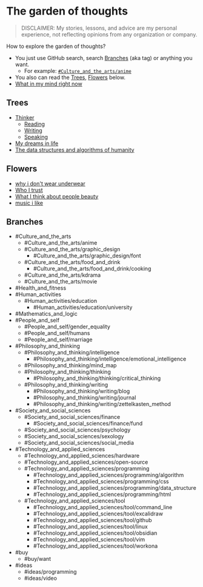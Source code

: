 # The garden of thoughts

> DISCLAIMER: My stories, lessons, and advice are my personal experience, not reflecting opinions from any organization or company.

How to explore the garden of thoughts?

-   You just use GitHub search, search [Branches](#branches) (aka tag) or anything you want.
    -   For example: [`#Culture_and_the_arts/anime`](https://github.com/search?q=%23Culture_and_the_arts%2Fanime)
-   You also can read the [Trees](#trees), [Flowers](#flowers) below.
-   [What in my mind right now](What%20in%20my%20mind%20right%20now.md)

## Trees

-   [Thinker](Thinker.md)
    -   [Reading](Reading.md)
    -   [Writing](Writing.md)
    -   [Speaking](Speaking.md)
-   [My dreams in life](My%20dreams%20in%20life.md)
-   [The data structures and algorithms of humanity](The%20data%20structures%20and%20algorithms%20of%20humanity.md)

## Flowers

-   [why i don't wear underwear](why%20i%20don't%20wear%20underwear.md)
-   [Who I trust](Who%20I%20trust.md)
-   [What I think about people beauty](What%20I%20think%20about%20people%20beauty.md)
-   [music i like](music%20i%20like.md)


## Branches

-   #Culture_and_the_arts
    -   #Culture_and_the_arts/anime
    -   #Culture_and_the_arts/graphic_design
        -   #Culture_and_the_arts/graphic_design/font
    -   #Culture_and_the_arts/food_and_drink
        -   #Culture_and_the_arts/food_and_drink/cooking
    -   #Culture_and_the_arts/kdrama
    -   #Culture_and_the_arts/movie
-   #Health_and_fitness
-   #Human_activities
    -   #Human_activities/education
        -   #Human_activities/education/university
-   #Mathematics_and_logic
-   #People_and_self
    -   #People_and_self/gender_equality
    -   #People_and_self/humans
    -   #People_and_self/marriage
-   #Philosophy_and_thinking
    -   #Philosophy_and_thinking/intelligence
        -   #Philosophy_and_thinking/intelligence/emotional_intelligence
    -   #Philosophy_and_thinking/mind_map
    -   #Philosophy_and_thinking/thinking
        -   #Philosophy_and_thinking/thinking/critical_thinking
    -   #Philosophy_and_thinking/writing
        -   #Philosophy_and_thinking/writing/blog
        -   #Philosophy_and_thinking/writing/journal
        -   #Philosophy_and_thinking/writing/zettelkasten_method
-   #Society_and_social_sciences
    -   #Society_and_social_sciences/finance
        -   #Society_and_social_sciences/finance/fund
    -   #Society_and_social_sciences/psychology
    -   #Society_and_social_sciences/sexology
    -   #Society_and_social_sciences/social_media
-   #Technology_and_applied_sciences
    -   #Technology_and_applied_sciences/hardware
    -   #Technology_and_applied_sciences/open-source
    -   #Technology_and_applied_sciences/programming
        -   #Technology_and_applied_sciences/programming/algorithm
        -   #Technology_and_applied_sciences/programming/css
        -   #Technology_and_applied_sciences/programming/data_structure
        -   #Technology_and_applied_sciences/programming/html
    -   #Technology_and_applied_sciences/tool
        -   #Technology_and_applied_sciences/tool/command_line
        -   #Technology_and_applied_sciences/tool/excalidraw
        -   #Technology_and_applied_sciences/tool/github
        -   #Technology_and_applied_sciences/tool/linux
        -   #Technology_and_applied_sciences/tool/obsidian
        -   #Technology_and_applied_sciences/tool/vim
        -   #Technology_and_applied_sciences/tool/workona
-   #buy
    -   #buy/want
-   #ideas
    -   #ideas/programming
    -   #ideas/video
